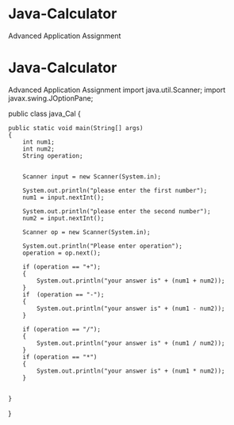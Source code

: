# Java-Calculator
Advanced Application Assignment
# Java-Calculator
Advanced Application Assignment
import java.util.Scanner;
import javax.swing.JOptionPane;

public class java_Cal 
{

    public static void main(String[] args) 
    {
        int num1;
        int num2;
        String operation;


        Scanner input = new Scanner(System.in);

        System.out.println("please enter the first number");
        num1 = input.nextInt();

        System.out.println("please enter the second number");
        num2 = input.nextInt();

        Scanner op = new Scanner(System.in);

        System.out.println("Please enter operation");
        operation = op.next();

        if (operation == "+");
        {
            System.out.println("your answer is" + (num1 + num2));
        }
        if  (operation == "-");
        {
            System.out.println("your answer is" + (num1 - num2));
        }

        if (operation == "/");
        {
            System.out.println("your answer is" + (num1 / num2));
        }
        if (operation == "*")
        {
            System.out.println("your answer is" + (num1 * num2));
        }


    }
}
